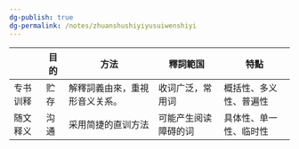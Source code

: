 ```yaml
---
dg-publish: true
dg-permalink: /notes/zhuanshushiyiyusuiwenshiyi
---
```

|      | 目的  | 方法              | 釋詞範国       | 特點          |
| ---- | --- | --------------- | ---------- | ----------- |
| 专书训释 | 贮存  | 解釋詞義由來，重視形音义关系。 | 收词广泛，常用词   | 概括性、多义性、普遍性 |
| 随文释义 | 沟通  | 采用简捷的直训方法       | 可能产生阅读障碍的词 | 具体性、单一性、临时性 |




